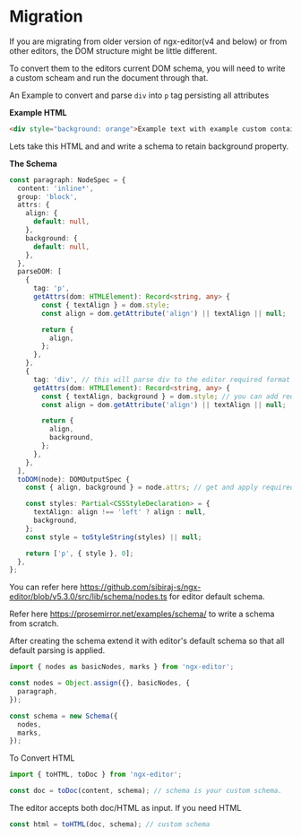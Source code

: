 # Migration

If you are migrating from older version of ngx-editor(v4 and below) or from other editors, the DOM structure might be little different.

To convert them to the editors current DOM schema, you will need to write a custom scheam and run the document through that.

An Example to convert and parse `div` into `p` tag persisting all attributes

**Example HTML**

```html
<div style="background: orange">Example text with example custom container with inline style</div>
```

Lets take this HTML and and write a schema to retain background property.

**The Schema**

```ts
const paragraph: NodeSpec = {
  content: 'inline*',
  group: 'block',
  attrs: {
    align: {
      default: null,
    },
    background: {
      default: null,
    },
  },
  parseDOM: [
    {
      tag: 'p',
      getAttrs(dom: HTMLElement): Record<string, any> {
        const { textAlign } = dom.style;
        const align = dom.getAttribute('align') || textAlign || null;

        return {
          align,
        };
      },
    },
    {
      tag: 'div', // this will parse div to the editor required format
      getAttrs(dom: HTMLElement): Record<string, any> {
        const { textAlign, background } = dom.style; // you can add required properties here.
        const align = dom.getAttribute('align') || textAlign || null;

        return {
          align,
          background,
        };
      },
    },
  ],
  toDOM(node): DOMOutputSpec {
    const { align, background } = node.attrs; // get and apply required attributes

    const styles: Partial<CSSStyleDeclaration> = {
      textAlign: align !== 'left' ? align : null,
      background,
    };
    const style = toStyleString(styles) || null;

    return ['p', { style }, 0];
  },
};
```

You can refer here https://github.com/sibiraj-s/ngx-editor/blob/v5.3.0/src/lib/schema/nodes.ts for editor default schema.

Refer here https://prosemirror.net/examples/schema/ to write a schema from scratch.

After creating the schema extend it with editor's default schema so that all default parsing is applied.

```ts
import { nodes as basicNodes, marks } from 'ngx-editor';

const nodes = Object.assign({}, basicNodes, {
  paragraph,
});

const schema = new Schema({
  nodes,
  marks,
});
```

To Convert HTML

```ts
import { toHTML, toDoc } from 'ngx-editor';

const doc = toDoc(content, schema); // schema is your custom schema.
```

The editor accepts both doc/HTML as input. If you need HTML

```ts
const html = toHTML(doc, schema); // custom schema
```

